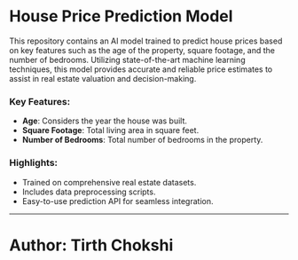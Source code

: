 # House Price Prediction Model

This repository contains an AI model trained to predict house prices based on key features such as the age of the property, square footage, and the number of bedrooms. Utilizing state-of-the-art machine learning techniques, this model provides accurate and reliable price estimates to assist in real estate valuation and decision-making.

### Key Features:
- **Age**: Considers the year the house was built.
- **Square Footage**: Total living area in square feet.
- **Number of Bedrooms**: Total number of bedrooms in the property.

### Highlights:
- Trained on comprehensive real estate datasets.
- Includes data preprocessing scripts.
- Easy-to-use prediction API for seamless integration.

---

# Author: Tirth Chokshi
